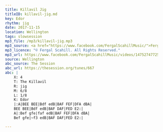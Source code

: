 ```yaml
---
title: Killavil Jig
titleID: killavil-jig.md
key: Edor
rhythm: jig
date: 2017-11-15
location: Wellington
tags: slowsession 
mp3_file: /mp3/killavil-jig.mp3
mp3_source: <a href="https://www.facebook.com/FergalScahillMusic/">Fergal Scahill</a>, member of <a href="http://www.webanjo3.com/">We Banjo 3</a>
mp3_licence: "© Fergal Scahill. All Rights Reserved."
mp3_url: https://www.facebook.com/FergalScahillMusic/videos/1475274772568853/
source: Wellington
abc_source: The Session
abc_url: https://thesession.org/tunes/667
abc: |
    X: 4
    T: The Killavil
    R: jig
    M: 6/8
    L: 1/8
    K: Edor
    |:A|BEE BEE|Bdf edB|BAF FEF|DFA dBA|
    BEE BEE|Bdf edB|BAF DAF|FED E2:|
    A|:Bef gfe|faf edB|BAF FEF|DFA dBA|
    Bef gfe|~f3 edB|BAF DAF|FED E2:|

---
```

